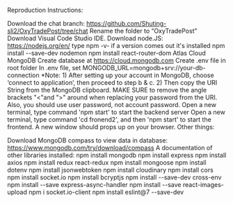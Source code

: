 Reproduction Instructions:

Download the chat branch: https://github.com/Shuting-sli2/OxyTradePost/tree/chat
Rename the folder to “OxyTradePost”
Download Visual Code Studio IDE.
Download node.JS: https://nodejs.org/en/ type npm -v- if a version comes out it's installed
npm install --save-dev nodemon
npm install react-router-dom
Atlas Cloud MongoDB
Create database at https://cloud.mongodb.com
Create .env file in root folder
In .env file, set MONGODB_URL=mongodb+srv://your-db-connection *Note: 1) After setting up your account in MongoDB, choose ‘connect to application’, then proceed to step b & c. 2) Then copy the URI String from the MongoDB clipboard. MAKE SURE to remove the angle brackets "<"and ">" around when replacing your password from the URI. Also, you should use user password, not account password.
Open a new terminal, type command 'npm start' to start the backend server
Open a new terminal, type command 'cd fronend2', and then 'npm start' to start the frontend. A new window should props up on your browser.
Other things:

Download MongoDB compass to view data in database: https://www.mongodb.com/try/download/compass
A documentation of other libraries installed:
npm install mongodb
npm install express
npm install axios
npm install redux react-redux
npm install mongoose
npm install dotenv
npm install jsonwebtoken
npm install cloudinary
npm install cors
npm install socket.io
npm install bcryptjs
npm install --save-dev cross-env
npm install --save express-async-handler
npm install --save react-images-upload
npm i socket.io-client
npm install eslint@7 --save-dev
